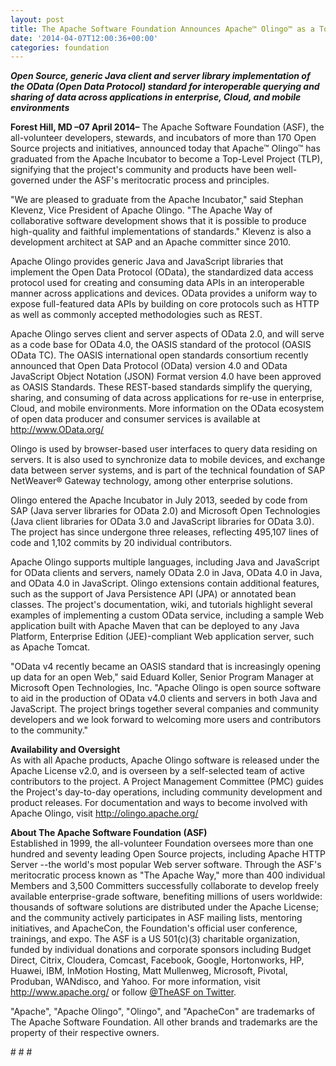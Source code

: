 ```yaml
---
layout: post
title: The Apache Software Foundation Announces Apache™ Olingo™ as a Top-Level Project
date: '2014-04-07T12:00:36+00:00'
categories: foundation
---
```

<div> 
    <div> 
      <p><b><i>Open Source, generic Java client and server library implementation of the OData (Open Data Protocol) standard for interoperable querying and sharing of data across applications in enterprise, Cloud, and mobile environments</i></b></p> 
      <p><b>Forest Hill, MD –07 April 2014–</b> The Apache Software Foundation (ASF), the all-volunteer developers, stewards, and incubators of more than 170 Open Source projects and initiatives, announced today that Apache™ Olingo™ has graduated from the Apache Incubator to become a Top-Level Project (TLP), signifying that the project's community and products have been well-governed under the ASF's meritocratic process and principles.</p> 
    </div> 
    <div> 
      <p>&quot;We are pleased to graduate from the Apache Incubator,&quot; said Stephan Klevenz, Vice President of Apache Olingo. &quot;The Apache Way of collaborative software development shows that it is possible to produce high-quality and faithful implementations of standards.&quot; Klevenz is also a development architect at SAP and an Apache committer since 2010.</p> 
      <p>Apache Olingo provides generic Java and JavaScript libraries that implement the Open Data Protocol (OData), the standardized data access protocol used for creating and consuming data APIs in an interoperable manner across applications and devices. OData provides a uniform way to expose full-featured data APIs by building on core protocols such as HTTP as well as commonly accepted methodologies such as REST.&nbsp;</p> 
    </div> 
    <div> 
      <p>Apache Olingo serves client and server aspects of OData 2.0, and will serve as a code base for OData 4.0, the OASIS standard of the protocol (OASIS OData TC). The OASIS international open standards consortium recently announced that Open Data Protocol (OData) version 4.0 and OData JavaScript Object Notation (JSON) Format version 4.0 have been approved as OASIS Standards. These REST-based standards simplify the querying, sharing, and consuming of data across applications for re-use in enterprise, Cloud, and mobile environments. More information on the OData ecosystem of open data producer and consumer services is available at <a href="http://www.OData.org/">http://www.OData.org/</a></p> 
      <p>Olingo is used by browser-based user interfaces to query data residing on servers. It is also used to synchronize data to mobile devices, and exchange data between server systems, and is part of the technical foundation of SAP NetWeaver® Gateway technology, among other enterprise solutions.</p> 
    </div> 
    <div>Olingo entered the Apache Incubator in July 2013, seeded by code from SAP (Java server libraries for OData 2.0) and Microsoft Open Technologies (Java client libraries for OData 3.0 and JavaScript libraries for OData 3.0). The project has since undergone three releases, reflecting 495,107 lines of code and 1,102 commits by 20 individual contributors.</div> 
    <p>Apache Olingo supports multiple languages, including Java and JavaScript for OData clients and servers, namely OData 2.0 in Java, OData 4.0 in Java, and OData 4.0 in JavaScript. Olingo extensions contain additional features, such as the support of Java Persistence API (JPA) or annotated bean classes. The project's documentation, wiki, and tutorials highlight several examples of implementing a custom OData service, including a sample Web application built with Apache Maven that can be deployed to any Java Platform, Enterprise Edition (JEE)-compliant Web application server, such as Apache Tomcat.</p> 
    <div> 
      <p>&quot;OData v4 recently became an OASIS standard that is increasingly opening up data for an open Web,&quot; said Eduard Koller, Senior Program Manager at Microsoft Open Technologies, Inc. &quot;Apache Olingo is open source software to aid in the production of OData v4.0 clients and servers in both Java and JavaScript. The project brings together several companies and community developers and we look forward to welcoming more users and contributors to the community.&quot;</p> 
    </div> 
    <p><b>Availability and Oversight<br /></b>As with all Apache products, Apache Olingo software is released under the Apache License v2.0, and is overseen by a self-selected team of active contributors to the project. A Project Management Committee (PMC) guides the Project's day-to-day operations, including community development and product releases. For documentation and ways to become involved with Apache Olingo, visit <a href="http://olingo.apache.org/">http://olingo.apache.org/</a></p> 
    <div><b>About The Apache Software Foundation (ASF)</b></div> 
    <div>Established in 1999, the all-volunteer Foundation oversees more than one hundred and seventy leading Open Source projects, including Apache HTTP Server --the world's most popular Web server software. Through the ASF's meritocratic process known as &quot;The Apache Way,&quot; more than 400 individual Members and 3,500 Committers successfully collaborate to develop freely available enterprise-grade software, benefiting millions of users worldwide: thousands of software solutions are distributed under the Apache License; and the community actively participates in ASF mailing lists, mentoring initiatives, and ApacheCon, the Foundation's official user conference, trainings, and expo. The ASF is a US 501(c)(3) charitable organization, funded by individual donations and corporate sponsors including Budget Direct, Citrix, Cloudera, Comcast, Facebook, Google, Hortonworks, HP, Huawei, IBM, InMotion Hosting, Matt Mullenweg, Microsoft, Pivotal, Produban, WANdisco, and Yahoo. For more information, visit <a href="http://www.apache.org/">http://www.apache.org/</a> or follow <a href="https://twitter.com/TheASF">@TheASF on Twitter</a>.</div> 
    <div> 
      <p>&quot;Apache&quot;, &quot;Apache Olingo&quot;, &quot;Olingo&quot;, and &quot;ApacheCon&quot; are trademarks of The Apache Software Foundation. All other brands and trademarks are the property of their respective owners.</p> 
      <p># # #</p> 
    </div> 
  </div>
